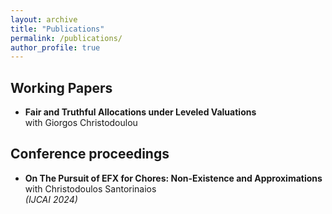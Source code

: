 ```yaml
---
layout: archive
title: "Publications"
permalink: /publications/
author_profile: true
---
```


Working Papers
------------
- **Fair and Truthful Allocations under Leveled Valuations** <br> with Giorgos Christodoulou
  
Conference proceedings
------------
- **On The Pursuit of EFX for Chores: Non-Existence and Approximations** <br> with Christodoulos Santorinaios <br> <em>(IJCAI 2024)</em>

